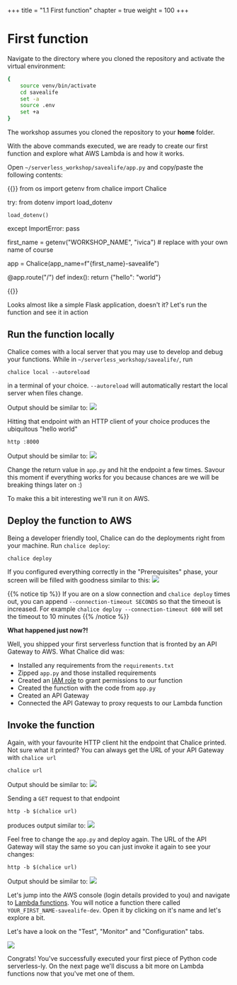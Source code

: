 +++
title = "1.1 First function"
chapter = true
weight = 100
+++

# First function

Navigate to the directory where you cloned the repository and activate the virtual environment:

```bash
{
    source venv/bin/activate
    cd savealife
    set -a
    source .env
    set +a
}
```

The workshop assumes you cloned the repository to your **home** folder.

With the above commands executed, we are ready to create our first function and explore what AWS Lambda is and how 
it works.

Open `~/serverless_workshop/savealife/app.py` and copy/paste the following contents:

{{<highlight python>}}
from os import getenv
from chalice import Chalice

try:
    from dotenv import load_dotenv

    load_dotenv()
except ImportError:
    pass

first_name = getenv("WORKSHOP_NAME", "ivica")  # replace with your own name of course

app = Chalice(app_name=f"{first_name}-savealife")


@app.route("/")
def index():
    return {"hello": "world"}

{{</highlight>}}

Looks almost like a simple Flask application, doesn't it? Let's run the function and see it in action

## Run the function locally

Chalice comes with a local server that you may use to develop and debug your functions. 
While in `~/serverless_workshop/savealife/`, run

```bash{linenos=false}
chalice local --autoreload
```

in a terminal of your choice. `--autoreload` will automatically restart the local server when files change. 

Output should be similar to:
![](/images/code_screenshots/30_100_1.png)

Hitting that endpoint with an HTTP client of your choice produces the ubiquitous "hello world"

```bash{linenos=false}
http :8000
```

Output should be similar to:
![](/images/code_screenshots/30_100_2.png)

Change the return value in `app.py` and hit the endpoint a few times. Savour this moment if everything works for you
because chances are we will be breaking things later on :)

To make this a bit interesting we'll run it on AWS.

## Deploy the function to AWS

Being a developer friendly tool, Chalice can do the deployments right from your machine. Run `chalice deploy`:

```bash{linenos=false}
chalice deploy
```

If you configured everything correctly in the "Prerequisites" phase, your screen will be filled with goodness similar 
to this:
![](/images/code_screenshots/30_100_3.png)

{{% notice tip %}}
If you are on a slow connection and `chalice deploy` times out, you can append `--connection-timeout SECONDS` so
that the timeout is increased. For example `chalice deploy --connection-timeout 600` will set the timeout to 10
minutes
{{% /notice %}}

**What happened just now?!**

Well, you shipped your first serverless function that is fronted by an API Gateway to AWS. What Chalice did was:

- Installed any requirements from the `requirements.txt`
- Zipped `app.py` and those installed requirements
- Created an [IAM role](https://docs.aws.amazon.com/IAM/latest/UserGuide/introduction.html) to grant permissions to our function
- Created the function with the code from `app.py`
- Created an API Gateway
- Connected the API Gateway to proxy requests to our Lambda function

## Invoke the function

Again, with your favourite HTTP client hit the endpoint that Chalice printed. Not sure what it printed? You can always
get the URL of your API Gateway with `chalice url`

```bash{linenos=false}
chalice url
```

Output should be similar to:
![](/images/code_screenshots/30_100_4.png)

Sending a `GET` request to that endpoint

```bash{linenos=false}
http -b $(chalice url)
```

produces output similar to:
![](/images/code_screenshots/30_100_5.png)

Feel free to change the `app.py` and deploy again. The URL of the API Gateway will stay the same so you can just 
invoke it again to see your changes:

```bash{linenos=false}
http -b $(chalice url)
```

Output should be similar to:
![](/images/code_screenshots/30_100_6.png)

Let's jump into the AWS console (login details provided to you) and navigate to [Lambda functions](https://eu-central-1.console.aws.amazon.com/lambda/home?region=eu-central-1#/functions).
You will notice a function there called `YOUR_FIRST_NAME-savealife-dev`. Open it by
clicking on it's name and let's explore a bit.

Let's have a look on the "Test", "Monitor" and "Configuration" tabs.

![](/images/first_lambda.png)

Congrats! You've successfully executed your first piece of Python code serverless-ly. 
On the next page we'll discuss a bit more on Lambda functions now that you've met one of them.